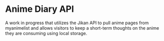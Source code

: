 # Anime Diary API

A work in progress that utilizes the Jikan API to pull anime pages from myanimelist and allows visitors to keep a short-term thoughts on the anime they are consuming using local storage.